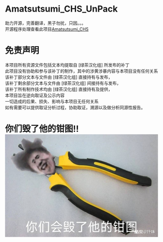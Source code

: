 # Amatsutsumi_CHS_UnPack
助力开源，完善翻译，黑子勿扰，只因。。。  
开源程序处理查看此项目[Amatsutsumi_CHS](https://github.com/Galgames-Patch-Fix/Amatsutsumi_CHS)
# 免责声明
本项目所有资源文件包括文本均提取自 [绿茶汉化组] 所发布的补丁  
此项目没有协助和参与该补丁的制作，其中的涉黄涉暴内容与本项目没有任何关系  
该补丁部分文本与文件由 [绿茶汉化组] 直接持有与发布，  
该补丁剩余部分文本与文件由 [绿茶汉化组] 间接持有与发布，  
该补丁所有制作技术均由 [绿茶汉化组] 直接持有及提供，  
本项目旨在逆向取证及公示内容  
一切造成的后果、损失、影响与本项目无任何关系  
如有需要可以提供取证分析过程，协助取证，溯源以及做分析同源性报告。  
# 你们毁了他的钳图!!![钳图](https://github.com/Dir-A/Amatsutsumi_CHS_UnPack/blob/main/qiantu.jpeg)
